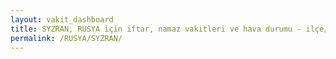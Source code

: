 ```yaml
---
layout: vakit_dashboard
title: SYZRAN, RUSYA için iftar, namaz vakitleri ve hava durumu - ilçe/eyalet seç
permalink: /RUSYA/SYZRAN/
---
```


<script type="text/javascript">
  var GLOBAL_COUNTRY = 'RUSYA';
  var GLOBAL_CITY = 'SYZRAN';
  var GLOBAL_STATE = '';
  var lat = 72;
  var lon = 21;
</script>
